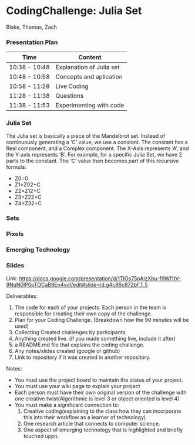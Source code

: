 # CodingChallenge: Julia Set
Blake, Thomas, Zach

### Presentation Plan
| Time          | Content       |
| ------------- | ------------- |
| 10:38 - 10:48  | Explanation of Julia set|
| 10:48 - 10:58  | Concepts and aplication
| 10:58 - 11:28  | Live Coding  |
| 11:28 - 11:38  | Questions  |
| 11:38 - 11:53  | Experimenting with code  |

### Julia Set
The Julia set is basically a piece of the Mandelbrot set. Instead of continuously generating a ‘C’ value, we use a constant. The constant has a Real component, and a Complex component. The X-Axis represents ‘A’, and the Y-axis represents ‘B’. For example, for a specific Julia Set, we have 2 parts to the constant. The ‘C’ value then becomes part of this recursive formula: 
* Z0=0
* Z1=Z02+C
* Z2=Z12+C
* Z3=Z22+C
* Z4=Z32+C

### Sets

### Pixels

### Emerging Technology

### Slides
Link: https://docs.google.com/presentation/d/1TIOs75pAizXbu-f9Wf1tV-9NqN0lP0pTOCaB9En4vdI/edit#slide=id.g4c86c872bf_1_5

Deliverables:

1. The code for each of your projects: Each person in the team is responsible for creating their own copy of the challenge.
2. Plan for your Coding Challenge. (Breakdown how the 90 minutes will be used)
3. Collecting Created challenges by participants.
4. Anything created live. (if you made something live, include it after)
5. a README.md file that explains the coding challenge.
6. Any notes/slides created (google or github)
7. Link to repository if it was created in another repository.

Notes:
* You must use the project board to maintain the status of your project.
* You must use your wiki page to explain your project
* Each person must have their own original version of the challenge with one creative twist(Algorithmic is level 3 or object oriented is level 4)
* You must make a significant connection to:
    1. Creative coding(explaining to the class how they can incorporate this into their workflow as a learner of technology)
    2. One research article that connects to computer science.
    3. One aspect of emerging technology that is highlighted and briefly touched uppn.
